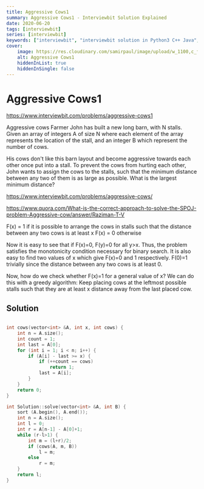 ```yaml
---
title: Aggressive Cows1
summary: Aggressive Cows1 - Interviewbit Solution Explained
date: 2020-06-20
tags: [interviewbit]
series: [interviewbit]
keywords: ["interviewbit", "interviewbit solution in Python3 C++ Java", "Aggressive Cows1 Solution Explained"]
cover:
    image: https://res.cloudinary.com/samirpaul/image/upload/w_1100,c_fit,co_rgb:FFFFFF,l_text:Arial_75_bold:Aggressive Cows1 - Solution Explained/problem-solving.webp
    alt: Aggressive Cows1
    hiddenInList: true
    hiddenInSingle: false
---
```


# Aggressive Cows1

https://www.interviewbit.com/problems/aggressive-cows1


Aggressive cows
Farmer John has built a new long barn, with N stalls. 
Given an array of integers A of size N where each element of the array represents the location of the stall, 
and an integer B which represent the number of cows.

His cows don't like this barn layout and become aggressive towards each other once put 
into a stall. To prevent the cows from hurting each other, John wants to assign the cows to the stalls, 
such that the minimum distance between any two of them is as large as possible. What is the largest minimum distance?

https://www.interviewbit.com/problems/aggressive-cows/

https://www.quora.com/What-is-the-correct-approach-to-solve-the-SPOJ-problem-Aggressive-cow/answer/Raziman-T-V

F(x) = 1 if it is possible to arrange the cows in stalls such that the distance between any two cows is at least x
F(x) = 0 otherwise

Now it is easy to see that if F(x)=0, F(y)=0 for all y>x. Thus, the problem satisfies the monotonicity condition necessary for binary search. It is also easy to find two values of x which give F(x)=0 and 1 respectively. F(0)=1 trivially since the distance between any two cows is at least 0. 

Now, how do we check whether F(x)=1 for a general value of x? We can do this with a greedy algorithm: Keep placing cows at the leftmost possible stalls such that they are at least x distance away from the last placed cow. 

## Solution

```cpp

int cows(vector<int> &A, int x, int cows) {
    int n = A.size();
    int count = 1;
    int last = A[0];
    for (int i = 1; i < n; i++) {
        if (A[i] - last >= x) {
            if (++count == cows)
                return 1;
            last = A[i];
        }
    }
    return 0;
}

int Solution::solve(vector<int> &A, int B) {
    sort (A.begin(), A.end());
    int n = A.size();
    int l = 0;
    int r = A[n-1] - A[0]+1;
    while (r-l>1) {
        int m = (l+r)/2;
        if (cows(A, m, B))
            l = m;
        else
            r = m;
    }
    return l;
}
```